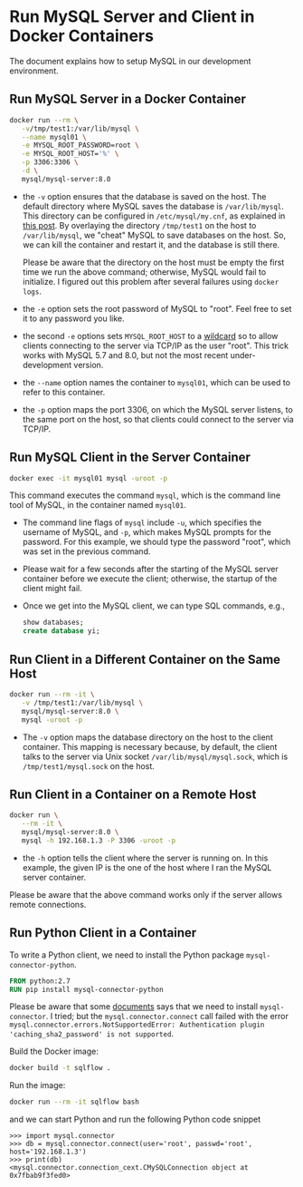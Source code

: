 # Run MySQL Server and Client in Docker Containers

The document explains how to setup MySQL in our development environment.

## Run MySQL Server in a Docker Container

```bash
docker run --rm \
   -v/tmp/test1:/var/lib/mysql \
   --name mysql01 \
   -e MYSQL_ROOT_PASSWORD=root \
   -e MYSQL_ROOT_HOST='%' \
   -p 3306:3306 \
   -d \
   mysql/mysql-server:8.0
```

- the `-v` option ensures that the database is saved on the host.  The default directory where MySQL saves the database is `/var/lib/mysql`. This directory can be configured in `/etc/mysql/my.cnf`, as explained in [this post](https://www.mkyong.com/mysql/where-does-mysql-stored-the-data-in-my-harddisk/).  By overlaying the directory `/tmp/test1` on the host to `/var/lib/mysql`, we "cheat" MySQL to save databases on the host.  So, we can kill the container and restart it, and the database is still there.

  Please be aware that the directory on the host must be empty the first time we run the above command; otherwise, MySQL would fail to initialize.  I figured out this problem after several failures using `docker logs`.

- the `-e` option sets the root password of MySQL to "root".  Feel free to set it to any password you like.

- the second `-e` options sets `MYSQL_ROOT_HOST` to a [wildcard](https://github.com/docker-library/mysql/issues/241#issuecomment-263011059) so to allow clients connecting to the server via TCP/IP as the user "root".  This trick works with MySQL 5.7 and 8.0, but not the most recent under-development version.

- the `--name` option names the container to `mysql01`, which can be used to refer to this container.

- the `-p` option maps the port 3306, on which the MySQL server listens, to the same port on the host, so that clients could connect to the server via TCP/IP.

## Run MySQL Client in the Server Container

```bash
docker exec -it mysql01 mysql -uroot -p
```

This command executes the command `mysql`, which is the command line tool of MySQL, in the container named `mysql01`.  

- The command line flags of `mysql` include `-u`, which specifies the username of MySQL, and `-p`, which makes MySQL prompts for the password.  For this example, we should type the password "root", which was set in the previous command.

- Please wait for a few seconds after the starting of the MySQL server container before we execute the client; otherwise, the startup of the client might fail.

- Once we get into the MySQL client, we can type SQL commands, e.g., 

  ```sql
  show databases;
  create database yi;
  ```

## Run Client in a Different Container on the Same Host

```bash
docker run --rm -it \
   -v /tmp/test1:/var/lib/mysql \
   mysql/mysql-server:8.0 \
   mysql -uroot -p
```

- The `-v` option maps the database directory on the host to the client container. This mapping is necessary because, by default, the client talks to the server via Unix socket `/var/lib/mysql/mysql.sock`, which is `/tmp/test1/mysql.sock` on the host.

## Run Client in a Container on a Remote Host

```bash
docker run \
   --rm -it \
   mysql/mysql-server:8.0 \
   mysql -h 192.168.1.3 -P 3306 -uroot -p
```

- the `-h` option tells the client where the server is running on.  In this example, the given IP is the one of the host where I ran the MySQL server container.

Please be aware that the above command works only if the server allows remote connections.

## Run Python Client in a Container

To write a Python client, we need to install the Python package `mysql-connector-python`.

```Dockerfile
FROM python:2.7
RUN pip install mysql-connector-python
```

Please be aware that some [documents](https://www.w3schools.com/python/python_mysql_getstarted.asp) says that we need to install `mysql-connector`.  I tried; but the `mysql.connector.connect` call failed with the error `mysql.connector.errors.NotSupportedError: Authentication plugin 'caching_sha2_password' is not supported`.

Build the Docker image:

```bash
docker build -t sqlflow .
```

Run the image:

```bash
docker run --rm -it sqlflow bash
```

and we can start Python and run the following Python code snippet

```
>>> import mysql.connector
>>> db = mysql.connector.connect(user='root', passwd='root', host='192.168.1.3')
>>> print(db)
<mysql.connector.connection_cext.CMySQLConnection object at 0x7fbab9f3fed0>
```
